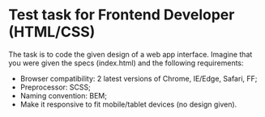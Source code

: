 # Test task for Frontend Developer (HTML/CSS)

The task is to code the given design of a web app interface.
Imagine that you were given the specs (index.html) and the following requirements:

* Browser compatibility: 2 latest versions of Chrome, IE/Edge, Safari, FF;
* Preprocessor: SCSS;
* Naming convention: BEM;
* Make it responsive to fit mobile/tablet devices (no design given).
